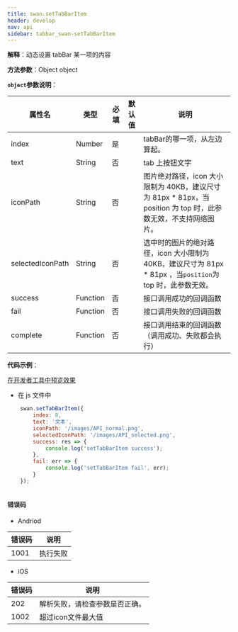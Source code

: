 ```yaml
---
title: swan.setTabBarItem
header: develop
nav: api
sidebar: tabbar_swan-setTabBarItem
---
```


 

**解释**：动态设置 tabBar 某一项的内容

**方法参数**：Object object

**`object`参数说明**：

|属性名 |类型  |必填 | 默认值 |说明|
|---- | ---- | ---- | ----|----|
|index |Number  |是| | tabBar的哪一项，从左边算起。|
|text |String  |否| |tab 上按钮文字|
|iconPath |String |否| | 图片绝对路径，icon 大小限制为 40KB，建议尺寸为 81px * 81px，当 position 为 top 时，此参数无效，不支持网络图片。|
|selectedIconPath |String |否| | 选中时的图片的绝对路径，icon 大小限制为 40KB，建议尺寸为 81px * 81px ，当`position`为 top 时，此参数无效。|
|success| Function |   否 | |  接口调用成功的回调函数|
|fail   | Function  |  否  | | 接口调用失败的回调函数|
|complete  |  Function  |  否 | |  接口调用结束的回调函数（调用成功、失败都会执行）|

**代码示例**：

<a href="swanide://fragment/2030d26a377cc39560eb625d8dd8f2a11569468598586" title="在开发者工具中预览效果" target="_self">在开发者工具中预览效果</a>


* 在 js 文件中

```js
    swan.setTabBarItem({
        index: 0,
        text: '文本',
        iconPath: '/images/API_normal.png',
        selectedIconPath: '/images/API_selected.png',
        success: res => {
            console.log('setTabBarItem success');
        },
        fail: err => {
            console.log('setTabBarItem fail', err);
        }
    });
  
```


#### 错误码

* Andriod 

|错误码|说明|
|--|--|
|1001|执行失败 |

* iOS 

|错误码|说明|
|--|--|
|202|解析失败，请检查参数是否正确。|
|1002|超过icon文件最大值|


